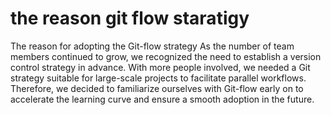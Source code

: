 # the reason git flow staratigy

The reason for adopting the Git-flow strategy
As the number of team members continued to grow, we recognized the need to establish a version control strategy in advance.
With more people involved, we needed a Git strategy suitable for large-scale projects to facilitate parallel workflows.
Therefore, we decided to familiarize ourselves with Git-flow early on to accelerate the learning curve and ensure a smooth adoption in the future.
